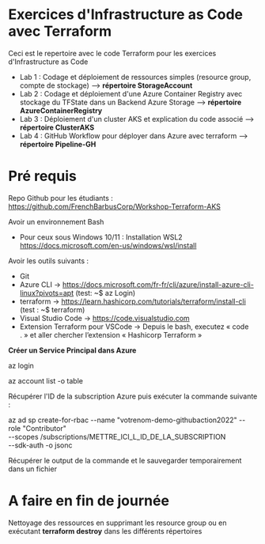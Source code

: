 # Exercices d'Infrastructure as Code avec Terraform

Ceci est le repertoire avec le code Terraform pour les exercices d'Infrastructure as Code

- Lab 1 : Codage et déploiement de ressources simples (resource group, compte de stockage)
    --> **répertoire StorageAccount**
- Lab 2 : Codage et déploiement d'une Azure Container Registry avec stockage du TFState dans un Backend Azure Storage
    --> **répertoire AzureContainerRegistry**
- Lab 3 : Déploiement d'un cluster AKS et explication du code associé
    --> **répertoire ClusterAKS**
- Lab 4 : GitHub Workflow pour déployer dans Azure avec terraform
    --> **répertoire Pipeline-GH**

# Pré requis

Repo Github pour les étudiants : https://github.com/FrenchBarbusCorp/Workshop-Terraform-AKS 

Avoir un environnement Bash 
- Pour ceux sous Windows 10/11 : Installation WSL2 https://docs.microsoft.com/en-us/windows/wsl/install

Avoir les outils suivants : 
- Git
- Azure CLI -> https://docs.microsoft.com/fr-fr/cli/azure/install-azure-cli-linux?pivots=apt (test: ~$  az Login)
- terraform -> https://learn.hashicorp.com/tutorials/terraform/install-cli (test : ~$ terraform)
- Visual Studio Code -> https://code.visualstudio.com
- Extension Terraform pour VSCode -> Depuis le bash, executez « code . » et aller chercher l’extension « Hashicorp Terraform »


**Créer un Service Principal dans Azure**

az login

az account list -o table

Récupérer l'ID de la subscription Azure puis exécuter la commande suivante :

az ad sp create-for-rbac --name "votrenom-demo-githubaction2022" --role "Contributor" \
                            --scopes /subscriptions/METTRE_ICI_L_ID_DE_LA_SUBSCRIPTION \
                            --sdk-auth -o jsonc

Récupérer le output de la commande et le sauvegarder temporairement dans un fichier 

# A faire en fin de journée

Nettoyage des ressources en supprimant les resource group ou en exécutant **terraform destroy** dans les différents répertoires

